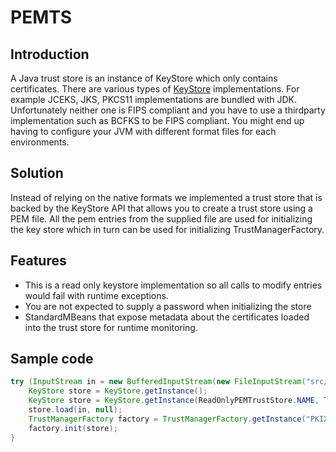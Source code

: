 # PEMTS

## Introduction

A Java trust store is an instance of KeyStore which only contains certificates. There are various 
types of [KeyStore](https://docs.oracle.com/en/java/javase/11/docs/specs/security/standard-names.html#keystore-types) 
implementations. For example JCEKS, JKS, PKCS11 implementations are bundled with JDK. Unfortunately 
neither one is FIPS compliant and you have to use a thirdparty implementation such as BCFKS to be 
FIPS compliant. You might end up having to configure your JVM with different format files for each environments.

## Solution

Instead of relying on the native formats we implemented a trust store that is backed by the KeyStore API that 
allows you to create a trust store using a PEM file. All the pem entries from the supplied file are used
for initializing the key store which in turn can be used for initializing TrustManagerFactory.

## Features

- This is a read only keystore implementation so all calls to modify entries would fail with runtime exceptions.
- You are not expected to supply a password when initializing the store
- StandardMBeans that expose metadata about the certificates loaded into the trust store for runtime monitoring.


## Sample code
```java
try (InputStream in = new BufferedInputStream(new FileInputStream("src/test/resources/single.pem"))) {
    KeyStore store = KeyStore.getInstance();
    KeyStore store = KeyStore.getInstance(ReadOnlyPEMTrustStore.NAME, TrustStoreProvider.NAME);
    store.load(in, null);
    TrustManagerFactory factory = TrustManagerFactory.getInstance("PKIX");
    factory.init(store);
}
```





